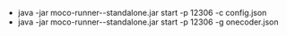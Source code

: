 * java -jar moco-runner-<version>-standalone.jar start -p 12306 -c config.json
* java -jar moco-runner-<version>-standalone.jar start -p 12306 -g onecoder.json
